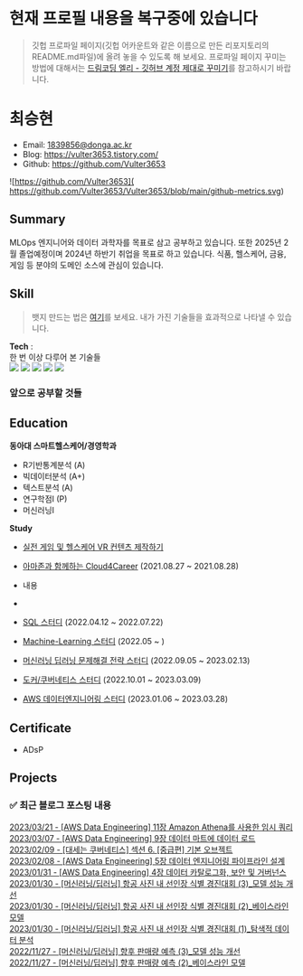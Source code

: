 # 현재 프로필 내용을 복구중에 있습니다 #

> 깃헙 프로파일 페이지(깃헙 어카운트와 같은 이름으로 만든 리포지토리의 README.md파일)에 올려 놓을 수 있도록 해 보세요. 
> 프로파일 페이지 꾸미는 방법에 대해서는 [드림코딩 엘리 - 깃허브 계정 제대로 꾸미기](https://www.youtube.com/watch?v=w9DfC2BHGPA)를 참고하시기 바랍니다.

# 최승현

- Email: 1839856@donga.ac.kr
- Blog: https://vulter3653.tistory.com/
- Github: https://github.com/Vulter3653

![https://github.com/Vulter3653]( https://github.com/Vulter3653/Vulter3653/blob/main/github-metrics.svg)

## Summary
MLOps 엔지니어와 데이터 과학자를 목표로 삼고 공부하고 있습니다. 또한 2025년 2월 졸업예정이며 2024년 하반기 취업을 목표로 하고 있습니다. 식품, 헬스케어, 금융, 게임 등 분야의 도메인 소스에 관심이 있습니다.

## Skill
> 뱃지 만드는 법은 [여기](https://2dowon.netlify.app/etc/github-badge/)를 보세요. 내가 가진 기술들을 효과적으로 나타낼 수 있습니다.

**Tech** :  
한 번 이상 다루어 본 기술들   
<img src="https://img.shields.io/badge/Python-3766AB?style=flat-square&logo=Python&logoColor=white"/></a>
<img src="https://img.shields.io/badge/Unity-000000?style=flat-square&logo=Unity&logoColor=white"/></a>
<img src="https://img.shields.io/badge/Ubuntu-E95420?style=flat-square&logo=Ubuntu&logoColor=white"/></a>
<img src="https://img.shields.io/badge/Amazon S3-569A31?style=flat-square&logo=Amazon S3&logoColor=white"/></a>
<img src="https://img.shields.io/badge/Numpy-013243?style=flat-square&logo=Numpy&logoColor=white"/></a>  



### 앞으로 공부할 것들



## Education  

**동아대 스마트헬스케어/경영학과**   
- R기반통계분석 (A)
- 빅데이터분석 (A+)
- 텍스트분석 (A)
- 연구학점Ⅰ (P)
- 머신러닝Ⅰ

**Study**
- [실전 게임 및 헬스케어 VR 컨텐츠 제작하기](https://github.com/Vulter3653/Vulter3653/assets/103025358/b32a4a0f-fe97-49ca-af07-4ea8a107981b)


- [아마존과 함께하는 Cloud4Career](https://github.com/Vulter3653/Vulter3653/files/11665318/MSE_Poster.final.pdf) (2021.08.27 ~ 2021.08.28)
 - 내용
  - 

- [SQL 스터디](https://github.com/donga-it-club/sql-study) (2022.04.12 ~ 2022.07.22)
- [Machine-Learning 스터디](https://trello.com/invite/b/htPTvw2P/dfd983b0f1597a36a7c6160664209c52/machine-learning-study) (2022.05 ~ )
- [머신러닝 딥러닝 문제해결 전략 스터디](https://github.com/donga-it-club/ML_DL_Problemsolving_Study) (2022.09.05 ~ 2023.02.13)
- [도커/쿠버네티스 스터디](https://github.com/donga-it-club/Docker_Kubernetes_Study) (2022.10.01 ~ 2023.03.09)
- [AWS 데이터엔지니어링 스터디](https://github.com/donga-it-club/AWS_DataEngineering_Study) (2023.01.06 ~ 2023.03.28)

## Certificate
- ADsP

## Projects
> 
 

### ✅ 최근 블로그 포스팅 내용

[2023/03/21 - [AWS Data Engineering] 11장 Amazon Athena를 사용한 임시 쿼리](https://vulter3653.tistory.com/43) <br/>
[2023/03/07 - [AWS Data Engineering] 9장 데이터 마트에 데이터 로드](https://vulter3653.tistory.com/42) <br/>
[2023/02/09 - [대세는 쿠버네티스] 섹션 6. [중급편] 기본 오브젝트](https://vulter3653.tistory.com/38) <br/>
[2023/02/08 - [AWS Data Engineering] 5장 데이터 엔지니어링 파이프라인 설계](https://vulter3653.tistory.com/37) <br/>
[2023/01/31 - [AWS Data Engineering] 4장 데이터 카탈로그화, 보안 및 거버넌스](https://vulter3653.tistory.com/33) <br/>
[2023/01/30 - [머신러닝/딥러닝] 항공 사진 내 선인장 식별 경진대회 (3)_모델 성능 개선](https://vulter3653.tistory.com/36) <br/>
[2023/01/30 - [머신러닝/딥러닝] 항공 사진 내 선인장 식별 경진대회 (2)_베이스라인 모델](https://vulter3653.tistory.com/35) <br/>
[2023/01/30 - [머신러닝/딥러닝] 항공 사진 내 선인장 식별 경진대회 (1)_탐색적 데이터 분석](https://vulter3653.tistory.com/34) <br/>
[2022/11/27 - [머신러닝/딥러닝] 향후 판매량 예측 (3)_모델 성능 개선](https://vulter3653.tistory.com/32) <br/>
[2022/11/27 - [머신러닝/딥러닝] 향후 판매량 예측 (2)_베이스라인 모델](https://vulter3653.tistory.com/31) <br/>
